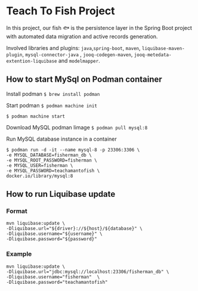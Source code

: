 # Teach To Fish Project

In this project, our fish 🐟 is the persistence layer in the Spring Boot project with automated data migration and
active records generation.

Involved libraries and plugins: `java`,`spring-boot`, `maven`, `liquibase-maven-plugin`, `mysql-connector-java`
, `jooq-codegen-maven`, `jooq-metedata-extention-liquibase` and `modelmapper`.

## How to start MySql on Podman container

Install podman
`$ brew install podman`

Start podman
`$ podman machine init`

`$ podman machine start`

Download MySQL podman Iimage
`$ podman pull mysql:8`

Run MySQL database instance in a container

```
$ podman run -d -it --name mysql-8 -p 23306:3306 \
-e MYSQL_DATABASE=fisherman_db \
-e MYSQL_ROOT_PASSWORD=fisherman \
-e MYSQL_USER=fisherman \
-e MYSQL_PASSWORD=teachamantofish \
docker.io/library/mysql:8
```

## How to run Liquibase update

### Format

```
mvn liquibase:update \
-Dliquibase.url="${driver}://${host}/${database}" \
-Dliquibase.username="${username}" \
-Dliquibase.password="${password}"
```

### Example

```
mvn liquibase:update \
-Dliquibase.url="jdbc:mysql://localhost:23306/fisherman_db" \
-Dliquibase.username="fisherman"  \
-Dliquibase.password="teachamantofish"
```
